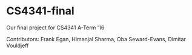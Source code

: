 # CS4341-final
Our final project for CS4341 A-Term '16

Contributors: Frank Egan, Himanjal Sharma, Oba Seward-Evans, Dimitar Vouldjeff
